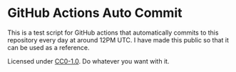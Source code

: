 # GitHub Actions Auto Commit

This is a test script for GitHub actions that automatically commits to this repository every day at around 12PM UTC. I have made this public so that it can be used as a reference.

Licensed under [CC0-1.0](https://creativecommons.org/publicdomain/zero/1.0/). Do whatever you want with it.




